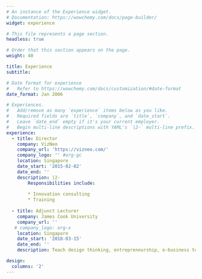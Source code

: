 ```yaml
---
# An instance of the Experience widget.
# Documentation: https://wowchemy.com/docs/page-builder/
widget: experience

# This file represents a page section.
headless: true

# Order that this section appears on the page.
weight: 40

title: Experience
subtitle:

# Date format for experience
#   Refer to https://wowchemy.com/docs/customization/#date-format
date_format: Jan 2006

# Experiences.
#   Add/remove as many `experience` items below as you like.
#   Required fields are `title`, `company`, and `date_start`.
#   Leave `date_end` empty if it's your current employer.
#   Begin multi-line descriptions with YAML's `|2-` multi-line prefix.
experience:
  - title: Director
    company: VizNeo
    company_url: 'https://vizneo.com/'
    company_logo: '' #org-gc
    location: Singapore
    date_start: '2015-02-02'
    date_end: ''
    description: |2-
        Responsibilities include:
        
        * Innovation consulting
        * Training
        
  - title: Adjunct Lecturer
    company: James Cook University
    company_url: ''
   # company_logo: org-x
    location: Singapore
    date_start: '2018-03-15'
    date_end: ''
    description: Teach design thinking, entrepreneurship, e-business technologies.

design:
  columns: '2'
---
```

